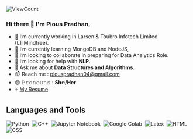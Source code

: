 ![ViewCount](https://views.whatilearened.today/views/github/piouspradhan/piouspradhan.svg?cache=remove)
### Hi there 👋 I'm Pious Pradhan,


- 🔭 I’m currently working in Larsen & Toubro Infotech Limited (LTIMindtree). 
- 🌱 I’m currently learning MongoDB and NodeJS, 
- 👯 I’m looking to collaborate in preparing for Data Analytics Role.
- 🤔 I’m looking for help with **NLP**.
- 💬 Ask me about **Data Structures and Algorithms**.
- 📫 Reach me : piouspradhan04@gmail.com
- 😄 𝙿𝚛𝚘𝚗𝚘𝚞𝚗𝚜 : **Sh𝚎/Her**
- ⚡ [My Resume](https://drive.google.com/file/d/1qh7ZRNUIAHuC8sffFfIaP8LdUKEkh-E-/view?usp=sharing)



## Languages and Tools

![Python](https://img.shields.io/badge/-Python-05122A?style=flat&logo=python)&nbsp;
![C++](https://img.shields.io/badge/-C++-05122A?style=flat&logo=C%2B%2B&logoColor=00599C)&nbsp;
![Jupyter Notebook](https://img.shields.io/badge/-Jupyter%20Notebook-05122A?style=flat&logo=jupyter&logoColor=F37626)&nbsp;
![Google Colab](https://img.shields.io/badge/-Google%20Colab-05122A?style=flat&logo=google-colab&logoColor=F9AB00)&nbsp;
![Latex](https://img.shields.io/badge/-Latex-05122A?style=flat&logo=latex&logoColor=008080)&nbsp;
![HTML](https://img.shields.io/badge/-HTML-05122A?style=flat&logo=HTML5)&nbsp;
![CSS](https://img.shields.io/badge/-CSS-05122A?style=flat&logo=CSS3&logoColor=1572B6)&nbsp;
